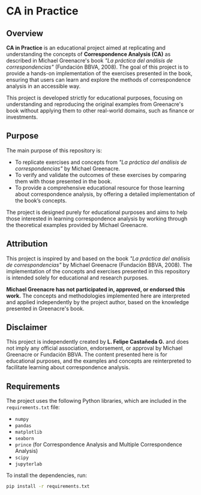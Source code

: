 # CA in Practice

## Overview

**CA in Practice** is an educational project aimed at replicating and understanding the concepts of **Correspondence Analysis (CA)** as described in Michael Greenacre's book *"La práctica del análisis de correspondencias"* (Fundación BBVA, 2008). The goal of this project is to provide a hands-on implementation of the exercises presented in the book, ensuring that users can learn and explore the methods of correspondence analysis in an accessible way.

This project is developed strictly for educational purposes, focusing on understanding and reproducing the original examples from Greenacre's book without applying them to other real-world domains, such as finance or investments.

## Purpose

The main purpose of this repository is:
- To replicate exercises and concepts from *"La práctica del análisis de correspondencias"* by Michael Greenacre.
- To verify and validate the outcomes of these exercises by comparing them with those presented in the book.
- To provide a comprehensive educational resource for those learning about correspondence analysis, by offering a detailed implementation of the book’s concepts.

The project is designed purely for educational purposes and aims to help those interested in learning correspondence analysis by working through the theoretical examples provided by Michael Greenacre.

## Attribution

This project is inspired by and based on the book *"La práctica del análisis de correspondencias"* by Michael Greenacre (Fundación BBVA, 2008). The implementation of the concepts and exercises presented in this repository is intended solely for educational and research purposes.

**Michael Greenacre has not participated in, approved, or endorsed this work.** The concepts and methodologies implemented here are interpreted and applied independently by the project author, based on the knowledge presented in Greenacre's book.

## Disclaimer

This project is independently created by **L. Felipe Castañeda G.** and does not imply any official association, endorsement, or approval by Michael Greenacre or Fundación BBVA. The content presented here is for educational purposes, and the examples and concepts are reinterpreted to facilitate learning about correspondence analysis.

## Requirements

The project uses the following Python libraries, which are included in the `requirements.txt` file:

- `numpy`
- `pandas`
- `matplotlib`
- `seaborn`
- `prince` (for Correspondence Analysis and Multiple Correspondence Analysis)
- `scipy`
- `jupyterlab`

To install the dependencies, run:

```bash
pip install -r requirements.txt